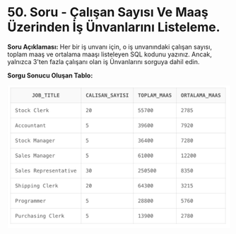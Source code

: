 # 50. Soru - Çalışan Sayısı Ve Maaş Üzerinden İş Ünvanlarını Listeleme.

**Soru Açıklaması:**
Her bir iş unvanı için, o iş unvanındaki çalışan sayısı, toplam maaş ve ortalama maaşı listeleyen SQL kodunu yazınız. Ancak, yalnızca 3'ten fazla çalışanı olan iş Ünvanlarını sorguya dahil edin.

**Sorgu Sonucu Oluşan Tablo:**

![alt text](/Ekran-Çıktıları/Ekran-Resmi_50.png)
